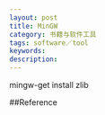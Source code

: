 ```yaml
---
layout: post
title: MinGW
category: 书籍与软件工具
tags: software／tool
keywords: 
description: 
---
```


mingw-get install zlib

##Reference

